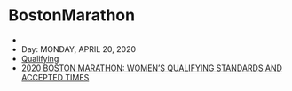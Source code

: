 # BostonMarathon
* 
* Day: MONDAY, APRIL 20, 2020
* [Qualifying](https://www.baa.org/races/boston-marathon/enter/qualify)
* [2020 BOSTON MARATHON: WOMEN’S QUALIFYING STANDARDS AND ACCEPTED TIMES](https://www.baa.org/2020-boston-marathon-qualifier-acceptances-announced)
